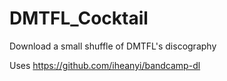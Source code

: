 # DMTFL_Cocktail
Download a small shuffle of DMTFL's discography

Uses https://github.com/iheanyi/bandcamp-dl

